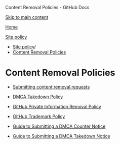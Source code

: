 Content Removal Policies - GitHub Docs

[Skip to main content](#main-content)

[Home](/en)

[Site policy](/en/site-policy)

* [Site policy](/en/site-policy)/
* [Content Removal Policies](/en/site-policy/content-removal-policies)

Content Removal Policies
==========

* [Submitting content removal requests](/en/site-policy/content-removal-policies/submitting-content-removal-requests)

* [DMCA Takedown Policy](/en/site-policy/content-removal-policies/dmca-takedown-policy)

* [GitHub Private Information Removal Policy](/en/site-policy/content-removal-policies/github-private-information-removal-policy)

* [GitHub Trademark Policy](/en/site-policy/content-removal-policies/github-trademark-policy)

* [Guide to Submitting a DMCA Counter Notice](/en/site-policy/content-removal-policies/guide-to-submitting-a-dmca-counter-notice)

* [Guide to Submitting a DMCA Takedown Notice](/en/site-policy/content-removal-policies/guide-to-submitting-a-dmca-takedown-notice)
